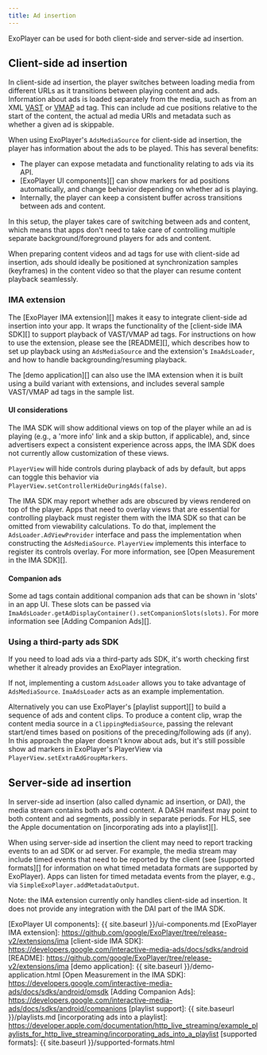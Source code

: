 ```yaml
---
title: Ad insertion
---
```


ExoPlayer can be used for both client-side and server-side ad insertion.

## Client-side ad insertion ##

In client-side ad insertion, the player switches between loading media from
different URLs as it transitions between playing content and ads. Information
about ads is loaded separately from the media, such as from an XML [VAST][] or
[VMAP][] ad tag. This can include ad cue positions relative to the start of the
content, the actual ad media URIs and metadata such as whether a given ad is
skippable.

When using ExoPlayer's `AdsMediaSource` for client-side ad insertion, the player
has information about the ads to be played. This has several benefits:
- The player can expose metadata and functionality relating to ads via its API.
- [ExoPlayer UI components][] can show markers for ad positions automatically,
and change behavior depending on whether ad is playing.
- Internally, the player can keep a consistent buffer across transitions between
ads and content.

In this setup, the player takes care of switching between ads and content, which
means that apps don't need to take care of controlling multiple separate
background/foreground players for ads and content.

When preparing content videos and ad tags for use with client-side ad insertion,
ads should ideally be positioned at synchronization samples (keyframes) in the
content video so that the player can resume content playback seamlessly.

### IMA extension ###

The [ExoPlayer IMA extension][] makes it easy to integrate client-side ad
insertion into your app. It wraps the functionality of the [client-side IMA
SDK][] to support playback of VAST/VMAP ad tags. For instructions on how to use
the extension, please see the [README][], which describes how to set up playback
using an `AdsMediaSource` and the extension's `ImaAdsLoader`, and how to handle
backgrounding/resuming playback.

The [demo application][] can also use the IMA extension when it is built using a
build variant with extensions, and includes several sample VAST/VMAP ad tags in
the sample list.

#### UI considerations ####

The IMA SDK will show additional views on top of the player while an ad is
playing (e.g., a 'more info' link and a skip button, if applicable), and, since
advertisers expect a consistent experience across apps, the IMA SDK does not
currently allow customization of these views.

`PlayerView` will hide controls during playback of ads by default, but apps can
toggle this behavior via `PlayerView.setControllerHideDuringAds(false)`.

The IMA SDK may report whether ads are obscured by views rendered on top of the
player. Apps that need to overlay views that are essential for controlling
playback must register them with the IMA SDK so that can be omitted from
viewability calculations. To do that, implement the `AdsLoader.AdViewProvider`
interface and pass the implementation when constructing the `AdsMediaSource`.
`PlayerView` implements this interface to register its controls overlay. For
more information, see [Open Measurement in the IMA SDK][].

#### Companion ads ####

Some ad tags contain additional companion ads that can be shown in 'slots' in an
app UI. These slots can be passed via
`ImaAdsLoader.getAdDisplayContainer().setCompanionSlots(slots)`. For more
information see [Adding Companion Ads][].

### Using a third-party ads SDK ###

If you need to load ads via a third-party ads SDK, it's worth checking first
whether it already provides an ExoPlayer integration.

If not, implementing a custom `AdsLoader` allows you to take advantage of
`AdsMediaSource`. `ImaAdsLoader` acts as an example implementation.

Alternatively you can use ExoPlayer's [playlist support][] to build a sequence
of ads and content clips. To produce a content clip, wrap the content media
source in a `ClippingMediaSource`, passing the relevant start/end times based on
positions of the preceding/following ads (if any). In this approach the player
doesn't know about ads, but it's still possible show ad markers in ExoPlayer's
PlayerView via `PlayerView.setExtraAdGroupMarkers`.

## Server-side ad insertion ##

In server-side ad insertion (also called dynamic ad insertion, or DAI), the
media stream contains both ads and content. A DASH manifest may point to both
content and ad segments, possibly in separate periods. For HLS, see the Apple
documentation on [incorporating ads into a playlist][].

When using server-side ad insertion the client may need to report tracking
events to an ad SDK or ad server. For example, the media stream may include
timed events that need to be reported by the client (see [supported formats][]
for information on what timed metadata formats are supported by ExoPlayer). Apps
can listen for timed metadata events from the player, e.g., via
`SimpleExoPlayer.addMetadataOutput`.

Note: the IMA extension currently only handles client-side ad insertion. It does
not provide any integration with the DAI part of the IMA SDK.

[VAST]: https://www.iab.com/wp-content/uploads/2015/06/VASTv3_0.pdf
[VMAP]: https://www.iab.com/guidelines/digital-video-multiple-ad-playlist-vmap-1-0-1/
[ExoPlayer UI components]: {{ site.baseurl }}/ui-components.md
[ExoPlayer IMA extension]: https://github.com/google/ExoPlayer/tree/release-v2/extensions/ima
[client-side IMA SDK]: https://developers.google.com/interactive-media-ads/docs/sdks/android
[README]: https://github.com/google/ExoPlayer/tree/release-v2/extensions/ima
[demo application]: {{ site.baseurl }}/demo-application.html
[Open Measurement in the IMA SDK]: https://developers.google.com/interactive-media-ads/docs/sdks/android/omsdk
[Adding Companion Ads]: https://developers.google.com/interactive-media-ads/docs/sdks/android/companions
[playlist support]: {{ site.baseurl }}/playlists.md
[incorporating ads into a playlist]: https://developer.apple.com/documentation/http_live_streaming/example_playlists_for_http_live_streaming/incorporating_ads_into_a_playlist
[supported formats]: {{ site.baseurl }}/supported-formats.html
